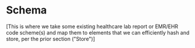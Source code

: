 # Schema

[This is where we take some existing healthcare lab report or EMR/EHR code scheme(s) and map them to elements that we can efficiently hash and store, per the prior section ("Store")]






